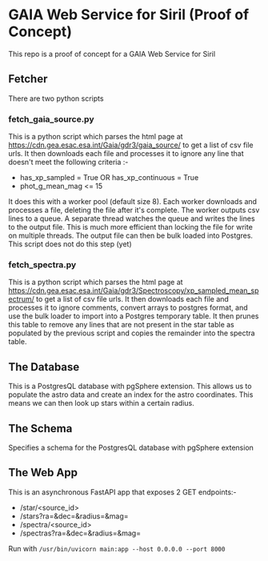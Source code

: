 # GAIA Web Service for Siril (Proof of Concept)

This repo is a proof of concept for a GAIA Web Service for Siril

## Fetcher
There are two python scripts

### fetch_gaia_source.py
This is a python script which parses the html page at https://cdn.gea.esac.esa.int/Gaia/gdr3/gaia_source/ to get a list of csv file urls. It then downloads each file and processes it to ignore any line that doesn't meet the following criteria :-

* has_xp_sampled = True OR has_xp_continuous = True
* phot_g_mean_mag <= 15

It does this with a worker pool (default size 8). Each worker downloads and processes a file, deleting the file after it's complete. The worker outputs csv lines to a queue. A separate thread watches the queue and writes the lines to the output file. This is much more efficient than locking the file for write on multiple threads. The output file can then be bulk loaded into Postgres. This script does not do this step (yet)

### fetch_spectra.py
This is a python script which parses the html page at https://cdn.gea.esac.esa.int/Gaia/gdr3/Spectroscopy/xp_sampled_mean_spectrum/ to get a list of csv file urls. It then downloads each file and processes it to ignore comments, convert arrays to postgres format, and use the bulk loader to import into a Postgres temporary table. It then prunes this table to remove any lines that are not present in the star table as populated by the previous script and copies the remainder into the spectra table.

## The Database
This is a PostgresQL database with pgSphere extension. This allows us to populate the astro data and create an index for the astro coordinates. This means we can then look up stars within a certain radius.

## The Schema
Specifies a schema for the PostgresQL database with pgSphere extension

## The Web App
This is an asynchronous FastAPI app that exposes 2 GET endpoints:-

* /star/<source_id>
* /stars?ra=<ra>&dec=<dec>&radius=<radius>&mag=<magnitude>
* /spectra/<source_id>
* /spectras?ra=<ra>&dec=<dec>&radius=<radius>&mag=<magnitude>

Run with ```/usr/bin/uvicorn main:app --host 0.0.0.0 --port 8000```
